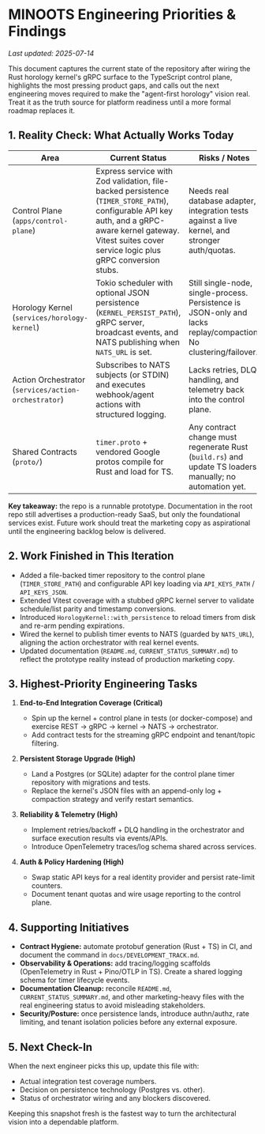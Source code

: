 # MINOOTS Engineering Priorities & Findings

_Last updated: 2025-07-14_

This document captures the current state of the repository after wiring the Rust horology kernel's gRPC surface to the TypeScript
control plane, highlights the most pressing product gaps, and calls out the next engineering moves required to make the
"agent-first horology" vision real. Treat it as the truth source for platform readiness until a more formal roadmap replaces it.

## 1. Reality Check: What Actually Works Today

| Area | Current Status | Risks / Notes |
| --- | --- | --- |
| Control Plane (`apps/control-plane`) | Express service with Zod validation, file-backed persistence (`TIMER_STORE_PATH`), configurable API key auth, and a gRPC-aware kernel gateway. Vitest suites cover service logic plus gRPC conversion stubs. | Needs real database adapter, integration tests against a live kernel, and stronger auth/quotas. |
| Horology Kernel (`services/horology-kernel`) | Tokio scheduler with optional JSON persistence (`KERNEL_PERSIST_PATH`), gRPC server, broadcast events, and NATS publishing when `NATS_URL` is set. | Still single-node, single-process. Persistence is JSON-only and lacks replay/compaction. No clustering/failover. |
| Action Orchestrator (`services/action-orchestrator`) | Subscribes to NATS subjects (or STDIN) and executes webhook/agent actions with structured logging. | Lacks retries, DLQ handling, and telemetry back into the control plane. |
| Shared Contracts (`proto/`) | `timer.proto` + vendored Google protos compile for Rust and load for TS. | Any contract change must regenerate Rust (`build.rs`) and update TS loaders manually; no automation yet. |

**Key takeaway:** the repo is a runnable prototype. Documentation in the root repo still advertises a production-ready SaaS, but
only the foundational services exist. Future work should treat the marketing copy as aspirational until the engineering backlog
below is delivered.

## 2. Work Finished in This Iteration

- Added a file-backed timer repository to the control plane (`TIMER_STORE_PATH`) and configurable API key loading
  via `API_KEYS_PATH` / `API_KEYS_JSON`.
- Extended Vitest coverage with a stubbed gRPC kernel server to validate schedule/list parity and timestamp conversions.
- Introduced `HorologyKernel::with_persistence` to reload timers from disk and re-arm pending expirations.
- Wired the kernel to publish timer events to NATS (guarded by `NATS_URL`), aligning the action orchestrator with
  real kernel events.
- Updated documentation (`README.md`, `CURRENT_STATUS_SUMMARY.md`) to reflect the prototype reality instead of
  production marketing copy.

## 3. Highest-Priority Engineering Tasks

1. **End-to-End Integration Coverage (Critical)**
   - Spin up the kernel + control plane in tests (or docker-compose) and exercise REST → gRPC → kernel → NATS → orchestrator.
   - Add contract tests for the streaming gRPC endpoint and tenant/topic filtering.

2. **Persistent Storage Upgrade (High)**
   - Land a Postgres (or SQLite) adapter for the control plane timer repository with migrations and tests.
   - Replace the kernel's JSON files with an append-only log + compaction strategy and verify restart semantics.

3. **Reliability & Telemetry (High)**
   - Implement retries/backoff + DLQ handling in the orchestrator and surface execution results via events/APIs.
   - Introduce OpenTelemetry traces/log schema shared across services.

4. **Auth & Policy Hardening (High)**
   - Swap static API keys for a real identity provider and persist rate-limit counters.
   - Document tenant quotas and wire usage reporting to the control plane.

## 4. Supporting Initiatives

- **Contract Hygiene:** automate protobuf generation (Rust + TS) in CI, and document the command in `docs/DEVELOPMENT_TRACK.md`.
- **Observability & Operations:** add tracing/logging scaffolds (OpenTelemetry in Rust + Pino/OTLP in TS). Create a shared
  logging schema for timer lifecycle events.
- **Documentation Cleanup:** reconcile `README.md`, `CURRENT_STATUS_SUMMARY.md`, and other marketing-heavy files with the real
  engineering status to avoid misleading stakeholders.
- **Security/Posture:** once persistence lands, introduce authn/authz, rate limiting, and tenant isolation policies before any
  external exposure.

## 5. Next Check-In

When the next engineer picks this up, update this file with:
- Actual integration test coverage numbers.
- Decision on persistence technology (Postgres vs. other).
- Status of orchestrator wiring and any blockers discovered.

Keeping this snapshot fresh is the fastest way to turn the architectural vision into a dependable platform.
